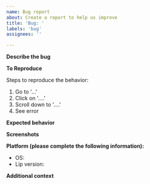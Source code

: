 ```yaml
---
name: Bug report
about: Create a report to help us improve
title: 'Bug: '
labels: 'bug'
assignees: ''

---
```


**Describe the bug**

<!-- A clear and concise description of what the bug is. -->

**To Reproduce**

Steps to reproduce the behavior:
1. Go to '...'
2. Click on '....'
3. Scroll down to '....'
4. See error

**Expected behavior**

<!-- A clear and concise description of what you expected to happen. -->

**Screenshots**

<!-- If applicable, add screenshots to help explain your problem. -->

**Platform (please complete the following information):**

- OS: <!-- [e.g. Windows 10 21H2] -->
- Lip version: <!-- [e.g. 0.1.0] -->

**Additional context**

<!-- Add any other context about the problem here. -->